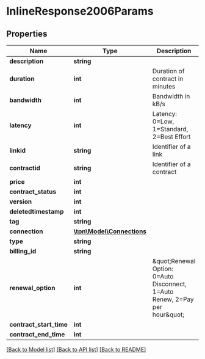 # InlineResponse2006Params

## Properties
Name | Type | Description | Notes
------------ | ------------- | ------------- | -------------
**description** | **string** |  | [optional] 
**duration** | **int** | Duration of contract in minutes | [optional] 
**bandwidth** | **int** | Bandwidth in kB/s | [optional] 
**latency** | **int** | Latency: 0&#x3D;Low, 1&#x3D;Standard, 2&#x3D;Best Effort | [optional] 
**linkid** | **string** | Identifier of a link | [optional] 
**contractid** | **string** | Identifier of a contract | [optional] 
**price** | **int** |  | [optional] 
**contract_status** | **int** |  | [optional] 
**version** | **int** |  | [optional] 
**deletedtimestamp** | **int** |  | [optional] 
**tag** | **string** |  | [optional] 
**connection** | [**\tpn\Model\Connections**](Connections.md) |  | [optional] 
**type** | **string** |  | [optional] 
**billing_id** | **string** |  | [optional] 
**renewal_option** | **int** | \&quot;Renewal Option: 0&#x3D;Auto Disconnect, 1&#x3D;Auto Renew, 2&#x3D;Pay per hour\&quot; | [optional] 
**contract_start_time** | **int** |  | [optional] 
**contract_end_time** | **int** |  | [optional] 

[[Back to Model list]](../README.md#documentation-for-models) [[Back to API list]](../README.md#documentation-for-api-endpoints) [[Back to README]](../README.md)


